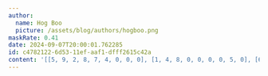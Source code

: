```yaml
---
author:
  name: Hog Boo
  picture: /assets/blog/authors/hogboo.png
maskRate: 0.41
date: 2024-09-07T20:00:01.762285
id: c4782122-6d53-11ef-aaf1-dfff2615c42a
content: '[[5, 9, 2, 8, 7, 4, 0, 0, 0], [1, 4, 8, 0, 0, 0, 0, 5, 0], [6, 7, 0, 1, 2, 5, 0, 8, 0], [8, 5, 4, 2, 9, 3, 0, 0, 7], [3, 0, 0, 0, 0, 7, 8, 2, 0], [0, 0, 7, 5, 0, 0, 3, 9, 0], [7, 0, 5, 0, 3, 2, 0, 4, 0], [4, 0, 6, 9, 5, 0, 2, 0, 8], [9, 0, 0, 7, 4, 0, 5, 6, 3]]'
---
```

